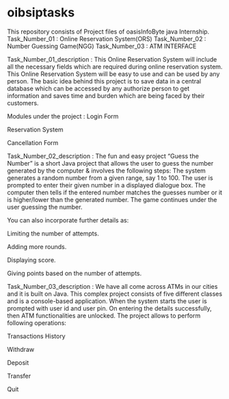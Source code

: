 # oibsiptasks
This repository consists of Project files of oasisInfoByte java Internship.
Task_Number_01 : Online Reservation System(ORS)
Task_Number_02 : Number Guessing Game(NGG)
Task_Number_03 : ATM INTERFACE


Task_Number_01_description : 
  This Online Reservation System will include all the necessary fields which are required during
online reservation system. This Online Reservation System will be easy to use and can be used by
any person. The basic idea behind this project is to save data in a central database which can be
accessed by any authorize person to get information and saves time and burden which are being
faced by their customers.

Modules under the project :
Login Form 

Reservation System 

Cancellation Form 

Task_Number_02_description : 
  The fun and easy project “Guess the Number” is a short Java project that allows the user to guess the number generated by the computer & involves the following steps:
The system generates a random number from a given range, say 1 to 100.
The user is prompted to enter their given number in a displayed dialogue box.
The computer then tells if the entered number matches the guesses number or it is higher/lower than the generated number.
The game continues under the user guessing the number.

You can also incorporate further details as:

Limiting the number of attempts.

Adding more rounds.

Displaying score.

Giving points based on the number of attempts.

Task_Number_03_description :
  We have all come across ATMs in our cities and it is built on Java. This complex project consists of
five different classes and is a console-based application. When the system starts the user is
prompted with user id and user pin. On entering the details successfully, then ATM functionalities
are unlocked. The project allows to perform following operations:

Transactions History

Withdraw

Deposit

Transfer

Quit
